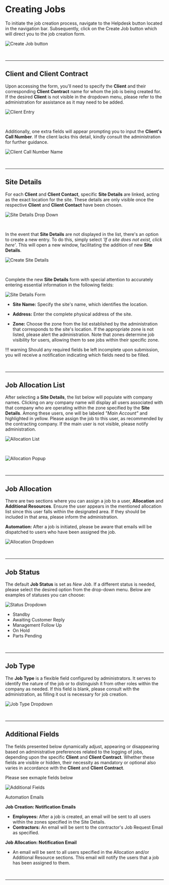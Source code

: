 # Creating Jobs

To initiate the job creation process, navigate to the Helpdesk button located in the navigation bar. Subsequently, click on the Create Job button which will direct you to the job creation form.

![Create Job button](img/create_job_button.JPG)

<br>
<hr>

## Client and Client Contract

Upon accessing the form, you'll need to specify the **Client** and their corresponding **Client Contract** name for whom the job is being created for. If the desired **Client** is not visible in the dropdown menu, please refer to the administration for assistance as it may need to be added.

![Client Entry](img/client_entry.JPG)

<br>

Additionally, one extra fields will appear prompting you to input the **Client's Call Number**. If the client lacks this detail, kindly consult the administration for further guidance.

![Client Call Number Name](img/client_call_number.JPG)

<br>
<hr>

## Site Details

For each **Client** and **Client Contact**, specific **Site Details** are linked, acting as the exact location for the site. These details are only visible once the respective **Client** and **Client Contact** have been chosen.

![Site Details Drop Down](img/site_details_dropdown.JPG)

<br>

In the event that **Site Details** are not displayed in the list, there's an option to create a new entry. To do this, simply select *'If a site does not exist, click here'*. This will open a new window, facilitating the addition of new **Site Details**.

![Create Site Details](img/create_site_details.JPG)

<br>

Complete the new **Site Details** form with special attention to accurately entering essential information in the following fields:

![Site Details Form](img/site_details_form.JPG)

 - **Site Name:** Specify the site's name, which identifies the location.

 - **Address:** Enter the complete physical address of the site.

 - **Zone:** Choose the zone from the list established by the administration that corresponds to the site's location. If the appropriate zone is not listed, please alert the administration. Note that zones determine job visibility for users, allowing them to see jobs within their specific zone.

!!! warning 
    Should any required fields be left incomplete upon submission, you will receive a notification indicating which fields need to be filled.

<br>
<hr>

## Job Allocation List

After selecting a **Site Details**, the list below will populate with company names. Clicking on any company name will display all users associated with that company who are operating within the zone specified by the **Site Details**. Among these users, one will be labeled *"Main Account"* and highlighted in yellow. Please assign the job to this user, as recommended by the contracting company. If the main user is not visible, please notify administration.

![Allocation List](img/allocation_list.JPG)

<br>

![Allocation Popup](img/allocation_list_popup.JPG)

<br>
<hr>

## Job Allocation

There are two sections where you can assign a job to a user, **Allocation** and **Additional Resources**. Ensure the user appears in the mentioned allocation list since this user falls within the designated area. If they should be included in that area, please inform the administration. 

**Automation:** After a job is initiated, please be aware that emails will be dispatched to users who have been assigned the job.

![Allocation Dropdown](img/allocation_dropdown.JPG)

<br>
<hr>

## Job Status

The default **Job Status** is set as *New Job*. If a different status is needed, please select the desired option from the drop-down menu. Below are examples of statuses you can choose:

![Status Dropdown](img/status_dropdown.JPG)

- Standby
- Awaiting Customer Reply
- Management Follow Up
- On Hold
- Parts Pending

<br>
<hr>

## Job Type

The **Job Type** is a flexible field configured by administrators. It serves to identify the nature of the job or to distinguish it from other roles within the company as needed. If this field is blank, please consult with the administration, as filling it out is necessary for job creation.

![Job Type Dropdown](img/job_type_dropdown.JPG)

<br>
<hr>

## Additional Fields

The fields presented below dynamically adjust, appearing or disappearing based on administrative preferences related to the logging of jobs, depending upon the specific **Client** and **Client Contract**. Whether these fields are visible or hidden, their necessity as mandatory or optional also varies in accordance with the **Client** and **Client Contract**.

Please see exmaple fields below

![Additional Fields](img/additional_fields.JPG)

<div class="admonition note">
    <p class="admonition-title">Automation Emails</p>
    <p>
        <b>Job Creation: Notification Emails</b>
        <ul>
            <li><b>Employees:</b> After a job is created, an email will be sent to all users within the zones specified in the Site Details.</li>
            <li><b>Contractors:</b> An email will be sent to the contractor's Job Request Email as specified.</li>
        </ul>
    </p>
    <p>
        <b>Job Allocation: Notification Email</b>
        <ul>
            <li>An email will be sent to all users specified in the Allocation and/or Additional Resource sections. This email will notify the users that a job has been assigned to them.</li>
        </ul>
    </p>
</div>

<br>
<hr>

